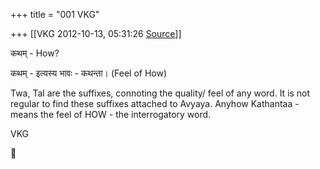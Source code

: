 +++
title = "001 VKG"

+++
[[VKG	2012-10-13, 05:31:26 [Source](https://groups.google.com/g/bvparishat/c/01a4xJibB-4)]]



कथम् - How?

कथम् - इत्यस्य भावः - कथन्ता। (Feel of How)

Twa, Tal are the suffixes, connoting the quality/ feel of any word. It is not regular to find these suffixes attached to Avyaya. Anyhow Kathantaa - means the feel of HOW - the interrogatory word.

VKG




